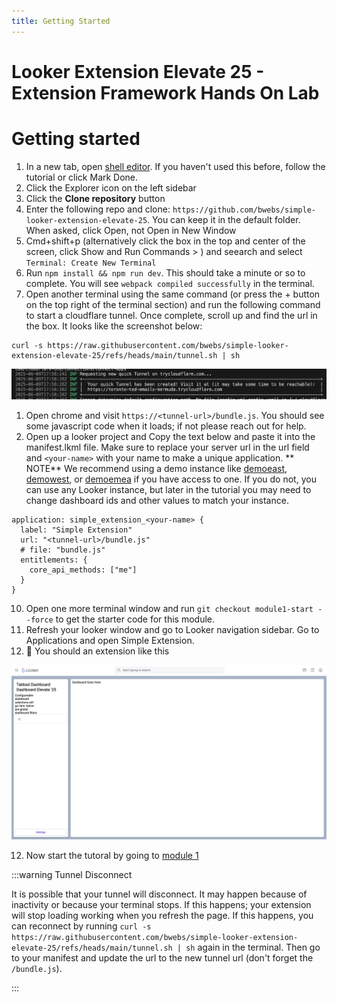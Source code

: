 ```yaml
---
title: Getting Started
---
```


# Looker Extension Elevate 25 - Extension Framework Hands On Lab

# Getting started

1. In a new tab, open [shell editor](https://shell.cloud.google.com/?show=ide). If you haven't used this before, follow the tutorial or click Mark Done.
2. Click the Explorer icon on the left sidebar
3. Click the **Clone repository** button
4. Enter the following repo and clone: `https://github.com/bwebs/simple-looker-extension-elevate-25`. You can keep it in the default folder. When asked, click Open, not Open in New Window
5. Cmd+shift+p (alternatively click the box in the top and center of the screen, click Show and Run Commands > ) and seearch and select `Terminal: Create New Terminal`
6. Run `npm install && npm run dev`. This should take a minute or so to complete. You will see `webpack compiled successfully` in the terminal.
7. Open another terminal using the same command (or press the + button on the top right of the terminal section) and run the following command to start a cloudflare tunnel. Once complete, scroll up and find the url in the box. It looks like the screenshot below:

```
curl -s https://raw.githubusercontent.com/bwebs/simple-looker-extension-elevate-25/refs/heads/main/tunnel.sh | sh
```

![quick-tunnel](module-1/quick-tunnel.png)

1. Open chrome and visit `https://<tunnel-url>/bundle.js`. You should see some javascript code when it loads; if not please reach out for help.
2. Open up a looker project and Copy the text below and paste it into the manifest.lkml file. Make sure to replace your server url in the url field and `<your-name>` with your name to make a unique application. ** NOTE** We recommend using a demo instance like [demoeast](https://demoeast.cloud.looker.com), [demowest](https://demowest.cloud.looker.com), or [demoemea](https://demoemea.cloud.looker.com) if you have access to one. If you do not, you can use any Looker instance, but later in the tutorial you may need to change dashboard ids and other values to match your instance.

```
application: simple_extension_<your-name> {
  label: "Simple Extension"
  url: "<tunnel-url>/bundle.js"
  # file: "bundle.js"
  entitlements: {
    core_api_methods: ["me"]
  }
}
```

10. Open one more terminal window and run `git checkout module1-start --force` to get the starter code for this module.
11. Refresh your looker window and go to Looker navigation sidebar. Go to Applications and open Simple Extension.
12. :tada: You should an extension like this

![application-started](module-1/application-started.png)

12. Now start the tutoral by going to [module 1](./module-1/0-overview.md)

:::warning Tunnel Disconnect

It is possible that your tunnel will disconnect. It may happen because of inactivity or because your terminal stops. If this happens; your extension will stop loading working when you refresh the page. If this happens, you can reconnect by running `curl -s https://raw.githubusercontent.com/bwebs/simple-looker-extension-elevate-25/refs/heads/main/tunnel.sh | sh` again in the terminal. Then go to your manifest and update the url to the new tunnel url (don't forget the `/bundle.js`).

:::
